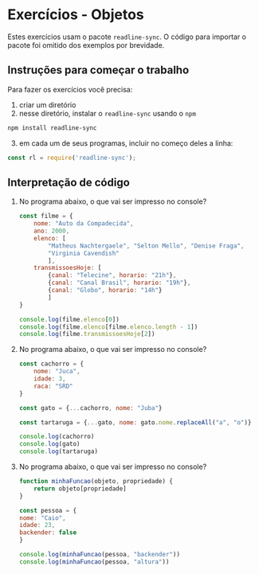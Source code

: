 # Exercícios - Objetos

Estes exercícios usam o pacote `readline-sync`. O código para importar o pacote foi omitido dos exemplos por brevidade.

## Instruções para começar o trabalho
Para fazer os exercícios você precisa:

1. criar um diretório
2. nesse diretório, instalar o `readline-sync` usando o `npm`

  ```sh
  npm install readline-sync

  ```

3. em cada um de seus programas, incluir no começo deles a linha:

  ```js
  const rl = require('readline-sync');
  ```

## Interpretação de código


1. No programa abaixo, o que vai ser impresso no console?

    ```js
    const filme = {
        nome: "Auto da Compadecida", 
        ano: 2000, 
        elenco: [
            "Matheus Nachtergaele", "Selton Mello", "Denise Fraga", 
            "Virginia Cavendish"
            ], 
        transmissoesHoje: [
            {canal: "Telecine", horario: "21h"}, 
            {canal: "Canal Brasil", horario: "19h"}, 
            {canal: "Globo", horario: "14h"}
            ]
    }

    console.log(filme.elenco[0])
    console.log(filme.elenco[filme.elenco.length - 1])
    console.log(filme.transmissoesHoje[2])
    ```

1. No programa abaixo, o que vai ser impresso no console?

    ```js
    const cachorro = {
        nome: "Juca", 
        idade: 3, 
        raca: "SRD"
    }

    const gato = {...cachorro, nome: "Juba"}

    const tartaruga = {...gato, nome: gato.nome.replaceAll("a", "o")}

    console.log(cachorro)
    console.log(gato)
    console.log(tartaruga)
    ```
1. No programa abaixo, o que vai ser impresso no console?

    ```js
    function minhaFuncao(objeto, propriedade) {
        return objeto[propriedade]
    }

    const pessoa = {
    nome: "Caio", 
    idade: 23, 
    backender: false
    }

    console.log(minhaFuncao(pessoa, "backender"))
    console.log(minhaFuncao(pessoa, "altura"))
    ```
